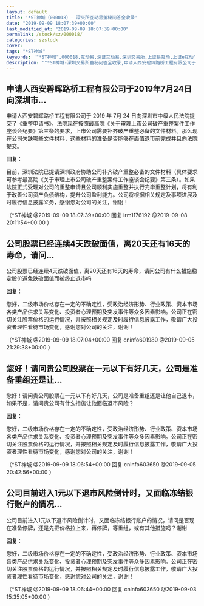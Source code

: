 ```yaml
---
layout: default
title: '*ST神城（000018）- 深交所互动易董秘问答全收录'
date: "2019-09-09 18:07:39+00:00"
last_modified_at: "2019-09-09 18:07:39+00:00"
permalink: /stock/sz/000018/
categories: szstock
cover: 
tags: "*ST神城"
keywords: '"*ST神城",000018,互动易,深证互动易,深圳交易所,上证易互动,上证e互动'
description: '"*ST神城-深圳交易所董秘问答全收录,申请人西安碧辉路桥工程有限公司于 2019 年 7月 24 日向深圳市中级人民法院提交了《重整申请书》，法院现在按照最高院《关于审理上市公司破产重整案件工作座谈会纪要》第三条的要求，上市公司需要补齐破产重整必备的文件材料。那么现在公司欠缺哪些文件材料，这些材料的准备是否能够在面值退市前完成并且向法院提交。"'
---
```


## 申请人西安碧辉路桥工程有限公司于2019年7月24日向深圳市...

申请人西安碧辉路桥工程有限公司于 2019 年 7月 24 日向深圳市中级人民法院提交了《重整申请书》，法院现在按照最高院《关于审理上市公司破产重整案件工作座谈会纪要》第三条的要求，上市公司需要补齐破产重整必备的文件材料。那么现在公司欠缺哪些文件材料，这些材料的准备是否能够在面值退市前完成并且向法院提交。

**回复**：

目前，深圳法院已提请深圳政府协助公司补齐破产重整必备的文件材料（具体要求可参考最高院《关于审理上市公司破产重整案件工作座谈会纪要》第三条）。如果法院正式受理对公司的重整申请且公司顺利实施重整并执行完毕重整计划，将有利于改善公司资产负债结构，提升公司盈利能力。公司将根据相关规定及事项进展及时履行信息披露义务，感谢您对公司的关注，谢谢！ 

（*ST神城  @2019-09-09 18:07:39+00:00 回复 irm1176192  @2019-09-08 20:11:54+00:00 ）

## 公司股票已经连续4天跌破面值，离20天还有16天的寿命，请问...

公司股票已经连续4天跌破面值，离20天还有16天的寿命，请问公司有什么措施稳定股价避免跌破面值而被终止退市吗

**回复**：

您好，二级市场价格存在一定的不确定性，受政治经济形势、行业政策、资本市场各类产品供求关系变化、投资者心理预期及突发事件等众多因素影响。公司正在密切关注股票价格的运行情况，并按照相关规定及时履行信息披露工作，敬请广大投资者理性看待市场变化，感谢您对公司的关注，谢谢！ 

（*ST神城  @2019-09-09 18:07:04+00:00 回复 cninfo601980  @2019-09-05 21:29:38+00:00 ）

## 您好！请问贵公司股票在一元以下有好几天，公司是准备重组还是让...

您好！请问贵公司股票在一元以下有好几天，公司是准备重组还是让他自己退市，如果不是，请问贵公司有什么措施让他面临退市风险？

**回复**：

您好，二级市场价格存在一定的不确定性，受政治经济形势、行业政策、资本市场各类产品供求关系变化、投资者心理预期及突发事件等众多因素影响。公司正在密切关注股票价格的运行情况，并按照相关规定及时履行信息披露工作，敬请广大投资者理性看待市场变化，感谢您对公司的关注，谢谢！ 

（*ST神城  @2019-09-09 18:06:54+00:00 回复 cninfo603650  @2019-09-05 20:42:56+00:00 ）

## 公司目前进入1元以下退市风险倒计时，又面临冻结银行账户的情况...

公司目前进入1元以下退市风险倒计时，又面临冻结银行账户的情况，请问是否现在准备停牌，还是先把价格拉上来，再停牌，等重组，或有其他措施吗？谢谢

**回复**：

您好，二级市场价格存在一定的不确定性，受政治经济形势、行业政策、资本市场各类产品供求关系变化、投资者心理预期及突发事件等众多因素影响。公司正在密切关注股票价格的运行情况，并按照相关规定及时履行信息披露工作，敬请广大投资者理性看待市场变化，感谢您对公司的关注，谢谢！ 

（*ST神城  @2019-09-09 18:06:44+00:00 回复 cninfo603650  @2019-09-03 15:35:05+00:00 ）

